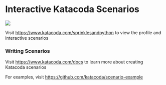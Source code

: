 # Interactive Katacoda Scenarios

[![](http://shields.katacoda.com/katacoda/sprinklesandpython/count.svg)](https://www.katacoda.com/sprinklesandpython "Get your profile on Katacoda.com")

Visit https://www.katacoda.com/sprinklesandpython to view the profile and interactive scenarios

### Writing Scenarios
Visit https://www.katacoda.com/docs to learn more about creating Katacoda scenarios

For examples, visit https://github.com/katacoda/scenario-example
